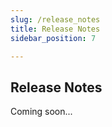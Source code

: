 ```yaml
---
slug: /release_notes
title: Release Notes
sidebar_position: 7

---
```

## Release Notes

Coming soon...
